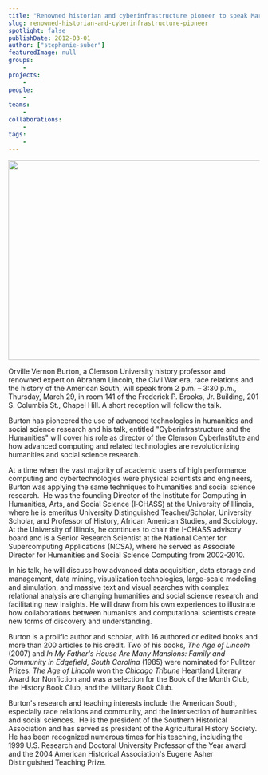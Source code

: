 ```yaml
---
title: "Renowned historian and cyberinfrastructure pioneer to speak March 29"
slug: renowned-historian-and-cyberinfrastructure-pioneer
spotlight: false
publishDate: 2012-03-01
author: ["stephanie-suber"]
featuredImage: null
groups:
    - 
projects:
    - 
people:
    - 
teams: 
    - 
collaborations:
    - 
tags:
    - 
---
```

<p><a href="https://www.renci.org/wp-content/uploads/2012/03/Vernon_Burton.png"><img class="alignnone size-full wp-image-8855" title="Vernon_Burton" src="https://www.renci.org/wp-content/uploads/2012/03/Vernon_Burton.png" alt="" width="600" height="400" /></a></p>

<p>Orville Vernon Burton, a Clemson University history professor and renowned expert on Abraham Lincoln, the Civil War era, race relations and the history of the American South, will speak from 2 p.m. – 3:30 p.m., Thursday, March 29, in room 141 of the Frederick P. Brooks, Jr. Building, 201 S. Columbia St., Chapel Hill. A short reception will follow the talk.</p>

<p>Burton has pioneered the use of advanced technologies in humanities and social science research and his talk, entitled "Cyberinfrastructure and the Humanities" will cover his role as director of the Clemson CyberInstitute and how advanced computing and related technologies are revolutionizing humanities and social science research.</p>

<p>At a time when the vast majority of academic users of high performance computing and cybertechnologies were physical scientists and engineers, Burton was applying the same techniques to humanities and social science research.  He was the founding Director of the Institute for Computing in Humanities, Arts, and Social Science (I‑CHASS) at the University of Illinois, where he is emeritus University Distinguished Teacher/Scholar, University Scholar, and Professor of History, African American Studies, and Sociology.  At the University of Illinois, he continues to chair the I-CHASS advisory board and is a Senior Research Scientist at the National Center for Supercomputing Applications (NCSA), where he served as Associate Director for Humanities and Social Science Computing from 2002-2010.</p>

<p>In his talk, he will discuss how advanced data acquisition, data storage and management, data mining, visualization technologies, large-scale modeling and simulation, and massive text and visual searches with complex relational analysis are changing humanities and social science research and facilitating new insights. He will draw from his own experiences to illustrate how collaborations between humanists and computational scientists create new forms of discovery and understanding.</p>

<p>Burton is a prolific author and scholar, with 16 authored or edited books and more than 200 articles to his credit. Two of his books, <em>The Age of Lincoln</em> (2007) and <em>In My Father's House Are Many Mansions: Family and Community in Edgefield, South Carolina</em> (1985) were nominated for Pulitzer Prizes. <em>The Age of Lincoln</em> won the <em>Chicago Tribune</em> Heartland Literary Award for Nonfiction and was a selection for the Book of the Month Club, the History Book Club, and the Military Book Club.</p>

<p>Burton's research and teaching interests include the American South, especially race relations and community, and the intersection of humanities and social sciences.  He is the president of the Southern Historical Association and has served as president of the Agricultural History Society. He has been recognized numerous times for his teaching, including the 1999 U.S. Research and Doctoral University Professor of the Year award and the 2004 American Historical Association's Eugene Asher Distinguished Teaching Prize.</p>
